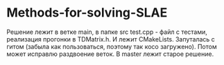 # Methods-for-solving-SLAE
Решение лежит в ветке main, в папке src test.cpp - файл с тестами, реализация прогонки в TDMatrix.h. И лежит CMakeLists.
Запуталась с гитом (забыла как пользоваться, поэтому так косо загружено). Потом может исправлю раздвоение веток. В master лежит старое решение.
